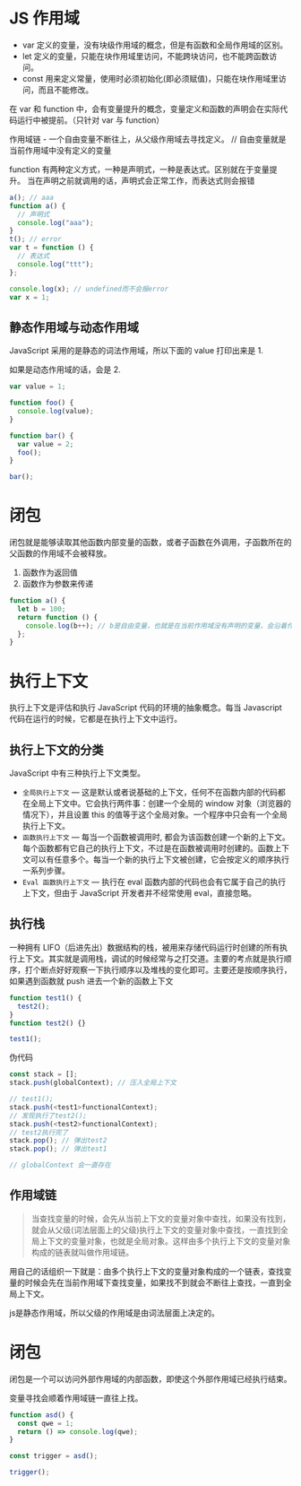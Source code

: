 # JS 作用域

- var 定义的变量，没有块级作用域的概念，但是有函数和全局作用域的区别。
- let 定义的变量，只能在块作用域里访问，不能跨块访问，也不能跨函数访问。
- const 用来定义常量，使用时必须初始化(即必须赋值)，只能在块作用域里访问，而且不能修改。

在 var 和 function 中，会有变量提升的概念，变量定义和函数的声明会在实际代码运行中被提前。（只针对 var 与 function）

作用域链 - 一个自由变量不断往上，从父级作用域去寻找定义。 // 自由变量就是当前作用域中没有定义的变量

function 有两种定义方式，一种是声明式，一种是表达式。区别就在于变量提升。
当在声明之前就调用的话，声明式会正常工作，而表达式则会报错

```js
a(); // aaa
function a() {
  // 声明式
  console.log("aaa");
}
t(); // error
var t = function () {
  // 表达式
  console.log("ttt");
};

console.log(x); // undefined而不会报error
var x = 1;
```

## 静态作用域与动态作用域

JavaScript 采用的是静态的词法作用域，所以下面的 value 打印出来是 1.

如果是动态作用域的话，会是 2.

```ts
var value = 1;

function foo() {
  console.log(value);
}

function bar() {
  var value = 2;
  foo();
}

bar();
```

# 闭包

闭包就是能够读取其他函数内部变量的函数，或者子函数在外调用，子函数所在的父函数的作用域不会被释放。

1. 函数作为返回值
2. 函数作为参数来传递

```js
function a() {
  let b = 100;
  return function () {
    console.log(b++); // b是自由变量，也就是在当前作用域没有声明的变量，会沿着作用域链网上从父作用域去寻找
  };
}
```

# 执行上下文

执行上下文是评估和执行 JavaScript 代码的环境的抽象概念。每当 Javascript 代码在运行的时候，它都是在执行上下文中运行。

## 执行上下文的分类

JavaScript 中有三种执行上下文类型。

- `全局执行上下文` — 这是默认或者说基础的上下文，任何不在函数内部的代码都在全局上下文中。它会执行两件事：创建一个全局的 window 对象（浏览器的情况下），并且设置 this 的值等于这个全局对象。一个程序中只会有一个全局执行上下文。
- `函数执行上下文` — 每当一个函数被调用时, 都会为该函数创建一个新的上下文。每个函数都有它自己的执行上下文，不过是在函数被调用时创建的。函数上下文可以有任意多个。每当一个新的执行上下文被创建，它会按定义的顺序执行一系列步骤。
- `Eval 函数执行上下文` — 执行在 eval 函数内部的代码也会有它属于自己的执行上下文，但由于 JavaScript 开发者并不经常使用 eval，直接忽略。

## 执行栈

一种拥有 LIFO（后进先出）数据结构的栈，被用来存储代码运行时创建的所有执行上下文。其实就是调用栈，调试的时候经常与之打交道。主要的考点就是执行顺序，打个断点好好观察一下执行顺序以及堆栈的变化即可。主要还是按顺序执行，如果遇到函数就 push 进去一个新的函数上下文

```ts
function test1() {
  test2();
}
function test2() {}

test1();
```

伪代码

```ts
const stack = [];
stack.push(globalContext); // 压入全局上下文

// test1();
stack.push(<test1>functionalContext);
// 发现执行了test2();
stack.push(<test2>functionalContext);
// test2执行完了
stack.pop(); // 弹出test2
stack.pop(); // 弹出test1

// globalContext 会一直存在
```

## 作用域链

> 当查找变量的时候，会先从当前上下文的变量对象中查找，如果没有找到，就会从父级(词法层面上的父级)执行上下文的变量对象中查找，一直找到全局上下文的变量对象，也就是全局对象。这样由多个执行上下文的变量对象构成的链表就叫做作用域链。

用自己的话组织一下就是：由多个执行上下文的变量对象构成的一个链表，查找变量的时候会先在当前作用域下查找变量，如果找不到就会不断往上查找，一直到全局上下文。

js是静态作用域，所以父级的作用域是由词法层面上决定的。

# 闭包

闭包是一个可以访问外部作用域的内部函数，即使这个外部作用域已经执行结束。

变量寻找会顺着作用域链一直往上找。

```ts
function asd() {
  const qwe = 1;
  return () => console.log(qwe);
}

const trigger = asd();

trigger();
```
